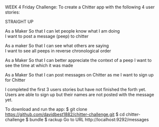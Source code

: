 WEEK 4 Friday Challenge: To create a Chitter app with the following 4 user stories:

STRAIGHT UP

As a Maker
So that I can let people know what I am doing  
I want to post a message (peep) to chitter

As a maker
So that I can see what others are saying  
I want to see all peeps in reverse chronological order

As a Maker
So that I can better appreciate the context of a peep
I want to see the time at which it was made

As a Maker
So that I can post messages on Chitter as me
I want to sign up for Chitter

I completed the first 3 users stories but have not finished the forth yet.
Users are able to sign up but their names are not posted with the message yet.

To download and run the app:
$ git clone https://github.com/davidbest1882/chitter-challenge.git
$ cd chitter-challenge
$ bundle
$ rackup
Go to URL http://localhost:9292/messages
